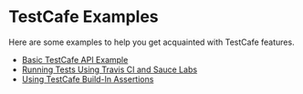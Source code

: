 # TestCafe Examples

Here are some examples to help you get acquainted with TestCafe features.

* [Basic TestCafe API Example](basic)
* [Running Tests Using Travis CI and Sauce Labs](running-tests-using-travis-and-saucelabs)
* [Using TestCafe Build-In Assertions](using-assertions)
